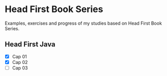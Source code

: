 # Head First Book Series

Examples, exercises and progress of my studies based on Head First Book Series.

## Head First Java

- [x] Cap 01
- [x] Cap 02
- [ ] Cap 03